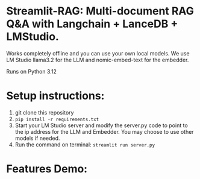 # Streamlit-RAG: Multi-document RAG Q&A with Langchain + LanceDB + LMStudio. 

Works completely offline and you can use your own local models. We use LM Studio llama3.2 for the LLM and nomic-embed-text for the embedder.

Runs on Python 3.12

# Setup instructions:
1. git clone this repository
2. `pip install -r requirements.txt`
3. Start your LM Studio server and modify the server.py code to point to the ip address for the LLM and Embedder. You may choose to use other models if needed.
4. Run the command on terminal: `streamlit run server.py`

# Features Demo:
